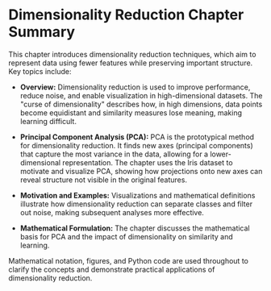 # Dimensionality Reduction Chapter Summary

This chapter introduces dimensionality reduction techniques, which aim to represent data using fewer features while preserving important structure. Key topics include:

- **Overview:** Dimensionality reduction is used to improve performance, reduce noise, and enable visualization in high-dimensional datasets. The "curse of dimensionality" describes how, in high dimensions, data points become equidistant and similarity measures lose meaning, making learning difficult.

- **Principal Component Analysis (PCA):** PCA is the prototypical method for dimensionality reduction. It finds new axes (principal components) that capture the most variance in the data, allowing for a lower-dimensional representation. The chapter uses the Iris dataset to motivate and visualize PCA, showing how projections onto new axes can reveal structure not visible in the original features.

- **Motivation and Examples:** Visualizations and mathematical definitions illustrate how dimensionality reduction can separate classes and filter out noise, making subsequent analyses more effective.

- **Mathematical Formulation:** The chapter discusses the mathematical basis for PCA and the impact of dimensionality on similarity and learning.

Mathematical notation, figures, and Python code are used throughout to clarify the concepts and demonstrate practical applications of dimensionality reduction.
